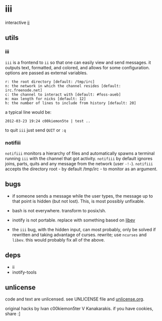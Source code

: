 
iii
===

interactive [ii](http://tools.suckless.org/ii/)

utils
-----

### iii

`iii` is a frontend to `ii` so that one can easily view and send messages.
it outputs text, formatted, and colored, and allows for some configuration.
options are passed as external variables.

    r: the root directory [default: /tmp/irc]
    n: the network in which the channel resides [default: irc.freenode.net]
    c: the channel to interact with [default: #foss-aueb]
    m: max length for nicks [default: 12]
    h: the number of lines to include from history [default: 20]

a typical line would be:

    2012-03-23 19:24 c00kiemon5te | test ..

to quit `iii` just send `QUIT` or `:q`

### notifiii

`notifiii` monitors a hierarchy of files and automatically spawns a terminal running `iii` with the channel that got activity.
`notifiii` by default ignores joins, parts, quits and any message from the network (user `-!-`).
`notifiii` accepts the directory root - by default /tmp/irc - to monitor as an argument.

bugs
----

 * if someone sends a message while the user types, the message up to that point
   is hidden (but not lost). This, is most possibly unfixable.

 * bash is not everywhere. transform to posix/sh.

 * inotify is not portable.
   replace with something based on [libev](http://software.schmorp.de/pkg/libev.html)

 * the `iii` bug, with the hidden input, can most probably, only be solved if rewritten
   and taking advantage of curses. rewrite; use `ncurses` and `libev`.
   this would probably fix all of the above.

deps
----

  * ii
  * inotify-tools

unlicense
---------

code and text are unlicensed.
see UNLICENSE file and [unlicense.org](http://unlicense.org/).

original hacks by Ivan c00kiemon5ter V Kanakarakis.
if you have cookies, share :]

